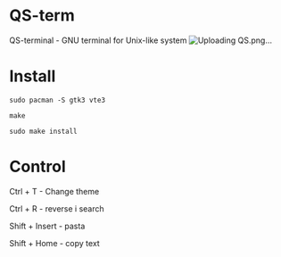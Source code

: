 # QS-term
QS-terminal - GNU terminal for Unix-like system
![Uploading QS.png…]()

# Install
`sudo pacman -S gtk3 vte3`

`make`

`sudo make install`

# Control

Ctrl + T - Change theme

Ctrl + R - reverse i search

Shift + Insert - pasta

Shift + Home - copy text
